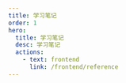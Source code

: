 ```yaml
---
title: 学习笔记
order: 1
hero:
  title: 学习笔记
  desc: 学习笔记
  actions:
    - text: frontend
      link: /frontend/reference
---
```

